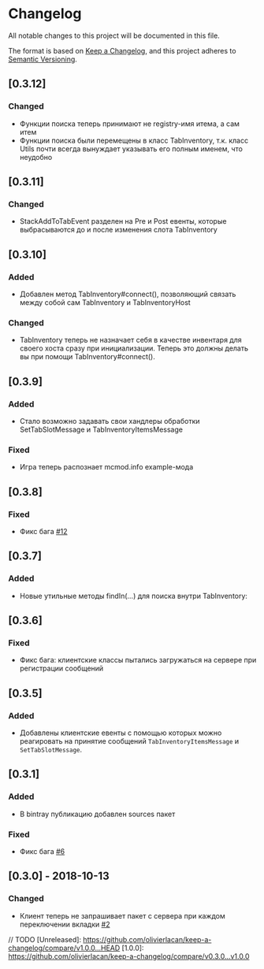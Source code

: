 # Changelog
All notable changes to this project will be documented in this file.

The format is based on [Keep a Changelog](https://keepachangelog.com/en/1.0.0/),
and this project adheres to [Semantic Versioning](https://semver.org/spec/v2.0.0.html).

## [0.3.12]
### Changed
- Функции поиска теперь принимают не registry-имя итема, а сам итем
- Функции поиска были перемещены в класс TabInventory, т.к. класс Utils почти всегда вынуждает указывать его полным именем, что неудобно

## [0.3.11]
### Changed
- StackAddToTabEvent разделен на Pre и Post евенты, которые выбрасываются до и после изменения слота TabInventory

## [0.3.10]
### Added
- Добавлен метод TabInventory#connect(), позволяющий связать между собой сам TabInventory и TabInventoryHost
### Changed
- TabInventory теперь не назначает себя в качестве инвентаря для своего хоста сразу при инициализации. Теперь это должны делать вы при помощи TabInventory#connect().

## [0.3.9]
### Added
- Стало возможно задавать свои хандлеры обработки SetTabSlotMessage и TabInventoryItemsMessage
### Fixed
- Игра теперь распознает mcmod.info example-мода

## [0.3.8]
### Fixed
- Фикс бага [#12](https://github.com/RareScrap/MinecraftTabInventory/issues/12)

## [0.3.7]
### Added
- Новые утильные методы findIn(...) для поиска внутри TabInventory:

## [0.3.6]
### Fixed
- Фикс бага: клиентские классы пытались загружаться на сервере при регистрации сообщений

## [0.3.5]
### Added
- Добавлены клиентские евенты с помощью которых можно реагировать на принятие сообщений `TabInventoryItemsMessage` и `SetTabSlotMessage`.

## [0.3.1]
### Added
- В bintray публикацию добавлен sources пакет

### Fixed
- Фикс бага [#6](https://github.com/RareScrap/MinecraftTabInventory/issues/6)

## [0.3.0] - 2018-10-13
### Changed
- Клиент теперь не запрашивает пакет с сервера при каждом переключении вкладки [#2](https://github.com/RareScrap/MinecraftTabInventory/issues/2)

// TODO
[Unreleased]: https://github.com/olivierlacan/keep-a-changelog/compare/v1.0.0...HEAD
[1.0.0]: https://github.com/olivierlacan/keep-a-changelog/compare/v0.3.0...v1.0.0
